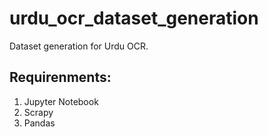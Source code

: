 # urdu_ocr_dataset_generation
Dataset generation for Urdu OCR. 
## Requirenments:
1) Jupyter Notebook
2) Scrapy
3) Pandas
